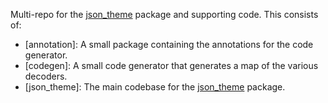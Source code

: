 Multi-repo for the [json_theme](https://pub.dev/packages/json_theme) package and supporting code.  This consists of:

* [annotation]: A small package containing the annotations for the code generator.
* [codegen]: A small code generator that generates a map of the various decoders.
* [json_theme]: The main codebase for the [json_theme](https://pub.dev/packages/json_theme) package.
